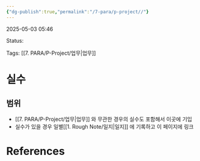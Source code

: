 ```yaml
---
{"dg-publish":true,"permalink":"/7-para/p-project//"}
---
```



2025-05-03 05:46

Status: 

Tags: [[7. PARA/P-Project/업무\|업무]] 

# 실수
## 범위
- [[7. PARA/P-Project/업무\|업무]] 와 무관한 경우의 실수도 포함해서 이곳에 기입
- 실수가 있을 경우 일별[[1. Rough Note/일지\|일지]] 에 기록하고 이 페이지에 링크


# References
